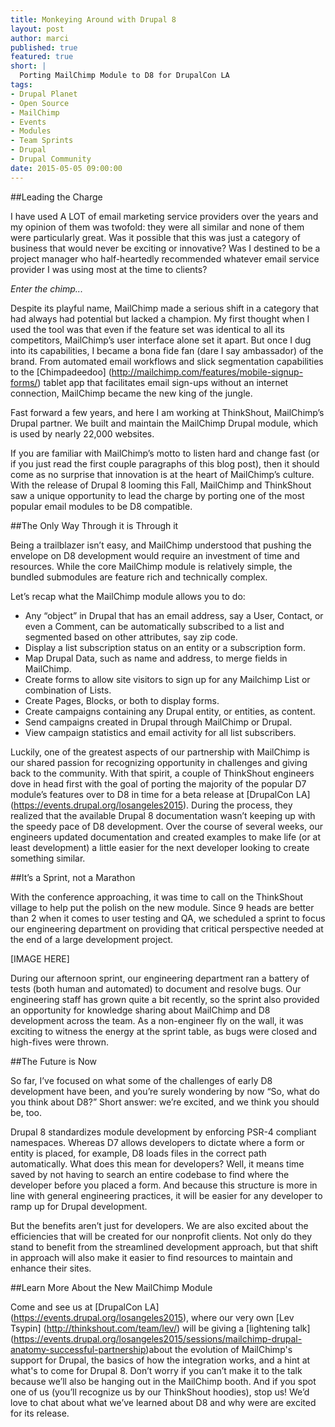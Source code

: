 ```yaml
---
title: Monkeying Around with Drupal 8
layout: post
author: marci
published: true
featured: true
short: |
  Porting MailChimp Module to D8 for DrupalCon LA
tags:
- Drupal Planet
- Open Source
- MailChimp
- Events
- Modules
- Team Sprints
- Drupal
- Drupal Community
date: 2015-05-05 09:00:00
---
```

##Leading the Charge

I have used A LOT of email marketing service providers over the years and my opinion of them was twofold: they were all similar and none of them were particularly great. Was it possible that this was just a category of business that would never be exciting or innovative? Was I destined to be a project manager who half-heartedly recommended whatever email service provider I was using most at the time to clients? 

_Enter the chimp..._

Despite its playful name, MailChimp made a serious shift in a category that had always had potential but lacked a champion. My first thought when I used the tool was that even if the feature set was identical to all its competitors, MailChimp’s user interface alone set it apart. But once I dug into its capabilities, I became a bona fide fan (dare I say ambassador) of the brand. From automated email workflows and slick segmentation capabilities to the [Chimpadeedoo] (http://mailchimp.com/features/mobile-signup-forms/) tablet app that facilitates email sign-ups without an internet connection, MailChimp became the new king of the jungle.

Fast forward a few years, and here I am working at ThinkShout, MailChimp’s Drupal partner. We built and maintain the MailChimp Drupal module, which is used by nearly 22,000 websites. 

If you are familiar with MailChimp’s motto to listen hard and change fast (or if you just read the first couple paragraphs of this blog post), then it should come as no surprise that innovation is at the heart of MailChimp’s culture. With the release of Drupal 8 looming this Fall, MailChimp and ThinkShout saw a unique opportunity to lead the charge by porting one of the most popular email modules to be D8 compatible. 

##The Only Way Through it is Through it

Being a trailblazer isn’t easy, and MailChimp understood that pushing the envelope on D8 development would require an investment of time and resources. While the core MailChimp module is relatively simple, the bundled submodules are feature rich and technically complex. 

Let’s recap what the MailChimp module allows you to do:

* Any “object” in Drupal that has an email address, say a User, Contact, or even a Comment, can be automatically subscribed to a list and segmented based on other attributes, say zip code.
* Display a list subscription status on an entity or a subscription form.
* Map Drupal Data, such as name and address, to merge fields in MailChimp.
* Create forms to allow site visitors to sign up for any Mailchimp List or combination of Lists.
* Create Pages, Blocks, or both to display forms.
* Create campaigns containing any Drupal entity, or entities, as content.
* Send campaigns created in Drupal through MailChimp or Drupal.
* View campaign statistics and email activity for all list subscribers.

Luckily, one of the greatest aspects of our partnership with MailChimp is our shared passion for recognizing opportunity in challenges and giving back to the community. With that spirit, a couple of ThinkShout engineers dove in head first with the goal of porting the majority of the popular D7 module’s features over to D8 in time for a beta release at [DrupalCon LA] (https://events.drupal.org/losangeles2015). During the process, they realized that the available Drupal 8 documentation wasn’t keeping up with the speedy pace of D8 development. Over the course of several weeks, our engineers updated documentation and created examples to make life (or at least development) a little easier for the next developer looking to create something similar.

##It’s a Sprint, not a Marathon

With the conference approaching, it was time to call on the ThinkShout village to help put the polish on the new module. Since 9 heads are better than 2 when it comes to user testing and QA, we scheduled a sprint to focus our engineering department on providing that critical perspective needed at the end of a large development project.

[IMAGE HERE]

During our afternoon sprint, our engineering department ran a battery of tests (both human and automated) to document and resolve bugs. Our engineering staff has grown quite a bit recently, so the sprint also provided an opportunity for knowledge sharing about MailChimp and D8 development across the team. As a non-engineer fly on the wall, it was exciting to witness the energy at the sprint table, as bugs were closed and high-fives were thrown.

##The Future is Now

So far, I’ve focused on what some of the challenges of early D8 development have been, and you’re surely wondering by now “So, what do you think about D8?” Short answer: we’re excited, and we think you should be, too. 

Drupal 8 standardizes module development by enforcing PSR-4 compliant namespaces. Whereas D7 allows developers to dictate where a form or entity is placed, for example, D8 loads files in the correct path automatically. What does this mean for developers? Well, it means time saved by not having to search an entire codebase to find where the developer before you placed a form. And because this structure is more in line with general engineering practices, it will be easier for any developer to ramp up for Drupal development.

But the benefits aren’t just for developers. We are also excited about the efficiencies that will be created for our nonprofit clients. Not only do they stand to benefit from the streamlined development approach, but that shift in approach will also make it easier to find resources to maintain and enhance their sites.

##Learn More About the New MailChimp Module

Come and see us at [DrupalCon LA] (https://events.drupal.org/losangeles2015), where our very own [Lev Tsypin] (http://thinkshout.com/team/lev/) will be giving a [lightening talk] (https://events.drupal.org/losangeles2015/sessions/mailchimp-drupal-anatomy-successful-partnership)about the evolution of MailChimp's support for Drupal, the basics of how the integration works, and a hint at what's to come for Drupal 8. Don’t worry if you can’t make it to the talk because we’ll also be hanging out in the MailChimp booth. And if you spot one of us (you’ll recognize us by our ThinkShout hoodies), stop us! We’d love to chat about what we’ve learned about D8 and why were are excited for its release.


